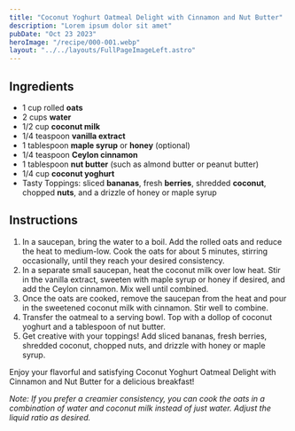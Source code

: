 ```yaml
---
title: "Coconut Yoghurt Oatmeal Delight with Cinnamon and Nut Butter"
description: "Lorem ipsum dolor sit amet"
pubDate: "Oct 23 2023"
heroImage: "/recipe/000-001.webp"
layout: "../../layouts/FullPageImageLeft.astro"
---
```


## Ingredients

- 1 cup rolled **oats**
- 2 cups **water**
- 1/2 cup **coconut milk**
- 1/4 teaspoon **vanilla extract**
- 1 tablespoon **maple syrup** or **honey** (optional)
- 1/4 teaspoon **Ceylon cinnamon**
- 1 tablespoon **nut butter** (such as almond butter or peanut butter)
- 1/4 cup **coconut yoghurt**
- Tasty Toppings: sliced **bananas**, fresh **berries**, shredded **coconut**, chopped **nuts**, and a drizzle of honey or maple syrup

## Instructions

1. In a saucepan, bring the water to a boil. Add the rolled oats and reduce the heat to medium-low. Cook the oats for about 5 minutes, stirring occasionally, until they reach your desired consistency.
2. In a separate small saucepan, heat the coconut milk over low heat. Stir in the vanilla extract, sweeten with maple syrup or honey if desired, and add the Ceylon cinnamon. Mix well until combined.
3. Once the oats are cooked, remove the saucepan from the heat and pour in the sweetened coconut milk with cinnamon. Stir well to combine.
4. Transfer the oatmeal to a serving bowl. Top with a dollop of coconut yoghurt and a tablespoon of nut butter.
5. Get creative with your toppings! Add sliced bananas, fresh berries, shredded coconut, chopped nuts, and drizzle with honey or maple syrup.

Enjoy your flavorful and satisfying Coconut Yoghurt Oatmeal Delight with Cinnamon and Nut Butter for a delicious breakfast!

_Note: If you prefer a creamier consistency, you can cook the oats in a combination of water and coconut milk instead of just water. Adjust the liquid ratio as desired._
